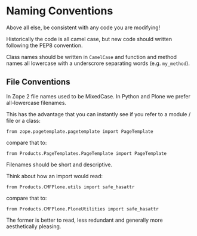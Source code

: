 # Naming Conventions

Above all else, be consistent with any code you are modifying!

Historically the code is all camel case, but new code should written following the PEP8 convention.

Class names should be written in `CamelCase` and function and method names all lowercase with a underscrore separating words (e.g. `my_method`).

## File Conventions

In Zope 2 file names used to be MixedCase.
In Python and Plone we prefer all-lowercase filenames.

This has the advantage that you can instantly see if you refer to a module / file or a class:

```
from zope.pagetemplate.pagetemplate import PageTemplate
```

compare that to:

```
from Products.PageTemplates.PageTemplate import PageTemplate
```

Filenames should be short and descriptive.

Think about how an import would read:

```
from Products.CMFPlone.utils import safe_hasattr
```

compare that to:

```
from Products.CMFPlone.PloneUtilities import safe_hasattr
```

The former is better to read, less redundant and generally more aesthetically pleasing.
